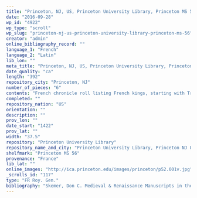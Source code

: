 ```yaml
---
title: "Princeton, NJ, US, Princeton University Library, Princeton MS 56"
date: "2016-09-28"
wp_id: "4922"
wp_type: "scroll"
wp_slug: "princeton-nj-us-princeton-university-library-princeton-ms-56"
creator: "admin"
online_bibliography_record: ""
language_1: "French"
language_2: "Latin"
lib_lon: ""
meta_title: "Princeton, NJ, US, Princeton University Library, Princeton MS 56"
date_quality: "ca"
length: "392"
repository_city: "Princeton, NJ"
number_of_pieces: "6"
contents: "French chronicle roll listing French kings, starting with Trojan nobility and ending with Charles VI, extracted from the Grandes Chroniques de France."
completed: ""
repository_nation: "US"
orientation: ""
description: ""
prov_lon: ""
date_start: "1422"
prov_lat: ""
width: "37.5"
repository: "Princeton University Library"
repository_name_and_city: "Princeton University Library, Princeton NJ US"
shelfmark: "Princeton MS 56"
provenance: "France"
lib_lat: ""
online_images: "http://ica.princeton.edu/images/princeton/p52.001v.jpg"
_scrolls_id: "117"
type: "FR Roy. Gen."
bibliography: "Skemer, Don C. Medieval & Renaissance Manuscripts in the Princeton University Library. Vol. II. Department of Art and Archaeology, Princeton University, 2013, 249–250."
---
```



